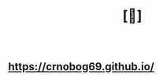 <h1><p align="center">[🔻]</p></h1>
  
<br>

<h2><a href="https://crnobog69.github.io/">https://crnobog69.github.io/</a></h2>

